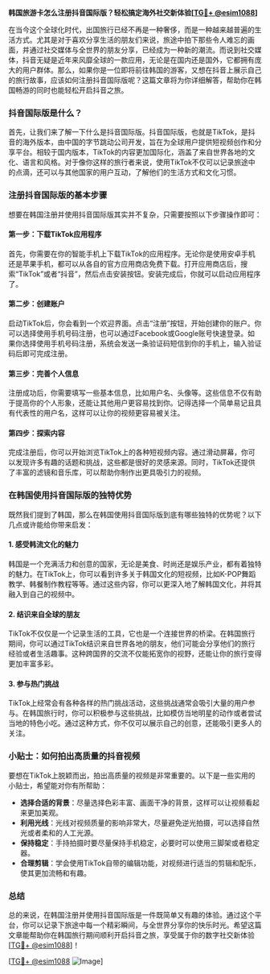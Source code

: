 **韩国旅游卡怎么注册抖音国际版？轻松搞定海外社交新体验[[TG💪+ @esim1088](https://t.me/s/esim1088)]**

在当今这个全球化时代，出国旅行已经不再是一种奢侈，而是一种越来越普遍的生活方式。尤其是对于喜欢分享生活的朋友们来说，旅途中拍下那些令人难忘的画面，并通过社交媒体与全世界的朋友分享，已经成为一种新的潮流。而说到社交媒体，抖音无疑是近年来风靡全球的一款应用，无论是在国内还是国外，它都拥有庞大的用户群体。那么，如果你是一位即将前往韩国的游客，又想在抖音上展示自己的旅行故事，应该如何注册抖音国际版呢？这篇文章将为你详细解答，帮助你在韩国畅游的同时也能轻松开启抖音之旅。

### 抖音国际版是什么？

首先，让我们来了解一下什么是抖音国际版。抖音国际版，也就是TikTok，是抖音的海外版本，由中国的字节跳动公司开发，旨在为全球用户提供短视频创作和分享平台。相较于国内版本，TikTok的内容更加国际化，涵盖了来自世界各地的文化、语言和风格。对于像你这样的旅行者来说，使用TikTok不仅可以记录旅途中的点滴，还可以与其他国家的用户互动，了解他们的生活方式和文化习惯。

### 注册抖音国际版的基本步骤

想要在韩国注册并使用抖音国际版其实并不复杂，只需要按照以下步骤操作即可：

#### 第一步：下载TikTok应用程序

首先，你需要在你的智能手机上下载TikTok的应用程序。无论你是使用安卓手机还是苹果手机，都可以从各自的官方应用商店免费下载。打开应用商店后，搜索“TikTok”或者“抖音”，然后点击安装按钮。安装完成后，你就可以启动应用程序了。

#### 第二步：创建账户

启动TikTok后，你会看到一个欢迎界面。点击“注册”按钮，开始创建你的账户。你可以选择使用手机号码注册，也可以通过Facebook或Google账号快速登录。如果你选择使用手机号码注册，系统会发送一条验证码短信到你的手机上，输入验证码后即可完成注册。

#### 第三步：完善个人信息

注册成功后，你需要填写一些基本信息，比如用户名、头像等。这些信息不仅有助于提高你的个人形象，还能让其他用户更容易找到你。记得选择一个简单易记且具有代表性的用户名，这样可以让你的视频更容易被关注。

#### 第四步：探索内容

完成注册后，你可以开始浏览TikTok上的各种短视频内容。通过滑动屏幕，你可以发现许多有趣的话题和挑战，这些都是很好的灵感来源。同时，TikTok还提供了丰富的滤镜和音乐库，可以帮助你制作出更具吸引力的视频。

### 在韩国使用抖音国际版的独特优势

既然我们提到了韩国，那么在韩国使用抖音国际版到底有哪些独特的优势呢？以下几点或许能给你带来启发：

#### 1. 感受韩流文化的魅力

韩国是一个充满活力和创意的国家，无论是美食、时尚还是娱乐产业，都有着独特的魅力。在TikTok上，你可以看到许多关于韩国文化的短视频，比如K-POP舞蹈教学、韩餐制作教程等等。通过这些内容，你可以更深入地了解韩国文化，并将其融入到自己的视频中。

#### 2. 结识来自全球的朋友

TikTok不仅仅是一个记录生活的工具，它也是一个连接世界的桥梁。在韩国旅行期间，你可以通过TikTok结识来自世界各地的朋友，他们可能会分享他们的旅行经验或者生活趣事。这种跨国界的交流不仅能拓宽你的视野，还能让你的旅行变得更加丰富多彩。

#### 3. 参与热门挑战

TikTok上经常会有各种各样的热门挑战活动，这些挑战通常会吸引大量的用户参与。在韩国旅行时，你可以积极参与这些挑战，比如模仿当地明星的动作或者尝试当地的特色小吃。通过这种方式，你不仅可以展示自己的创意，还能吸引更多人的关注。

### 小贴士：如何拍出高质量的抖音视频

要想在TikTok上脱颖而出，拍出高质量的视频是非常重要的。以下是一些实用的小贴士，希望能对你有所帮助：

- **选择合适的背景**：尽量选择色彩丰富、画面干净的背景，这样可以让视频看起来更加美观。
- **利用光线**：光线对视频质量的影响非常大，尽量避免逆光拍摄，可以选择自然光或者柔和的人工光源。
- **保持稳定**：手持拍摄时要尽量保持手机稳定，必要时可以使用三脚架或者稳定器。
- **合理剪辑**：学会使用TikTok自带的编辑功能，对视频进行适当的剪辑和配乐，使其更加流畅和有趣。

### 总结

总的来说，在韩国注册并使用抖音国际版是一件既简单又有趣的体验。通过这个平台，你可以记录下旅途中每一个精彩瞬间，与全世界分享你的快乐时光。希望这篇文章能帮助你在韩国旅行期间顺利开启抖音之旅，享受属于你的数字社交新体验[[TG💪+ @esim1088](https://t.me/s/esim1088)]！

[[TG💪+ @esim1088](https://t.me/s/esim1088) ![Image](https://i.postimg.cc/4NQfJmqS/Snipaste-2025-05-13-00-14-12.png)]